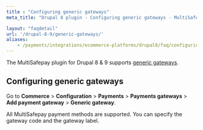 ```yaml
---
title : "Configuring generic gateways"
meta_title: "Drupal 8 plugin - Configuring generic gateways - MultiSafepay Docs"

layout: "faqdetail"
url: '/drupal-8-9/generic-gateways/'
aliases:
    - /payments/integrations/ecommerce-platforms/drupal8/faq/configuring-generic-gateways/
---
```


The MultiSafepay plugin for Drupal 8 & 9 supports [generic gateways](/faq/general/generic-gateways/).

## Configuring generic gateways
Go to **Commerce** > **Configuration** > **Payments** > **Payments gateways** > **Add payment gateway** > **Generic gateway**.

All MultiSafepay payment methods are supported. You can specify the gateway code and the gateway label.
